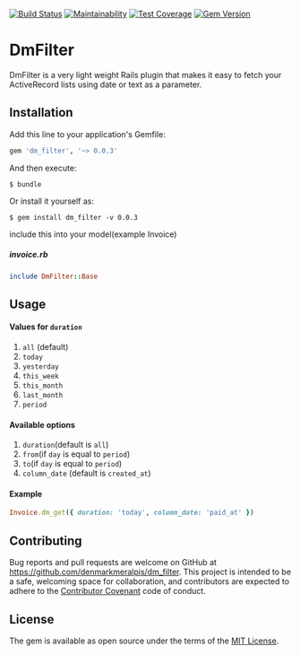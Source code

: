 [![Build Status](https://travis-ci.org/denmarkmeralpis/api_queries.svg?branch=master)](https://travis-ci.org/denmarkmeralpis/api_queries) [![Maintainability](https://api.codeclimate.com/v1/badges/93675db98a1701fb4686/maintainability)](https://codeclimate.com/github/denmarkmeralpis/api_queries/maintainability) [![Test Coverage](https://api.codeclimate.com/v1/badges/93675db98a1701fb4686/test_coverage)](https://codeclimate.com/github/denmarkmeralpis/api_queries/test_coverage) [![Gem Version](https://badge.fury.io/rb/api_queries.svg)](https://badge.fury.io/rb/dm_filter)
# DmFilter

DmFilter is a very light weight Rails plugin that makes it easy to fetch your ActiveRecord lists using date or text as a parameter.

## Installation

Add this line to your application's Gemfile:

```ruby
gem 'dm_filter', '~> 0.0.3'
```

And then execute:

    $ bundle

Or install it yourself as:

    $ gem install dm_filter -v 0.0.3

include this into your model(example Invoice)
##### invoice.rb
```ruby
include DmFilter::Base
```

## Usage
#### Values for `duration`
1. `all` (default)
2. `today`
3. `yesterday`
4. `this_week`
5. `this_month`
6. `last_month`
7. `period`

#### Available options
1. `duration`(default is `all`)
2. `from`(if `day` is equal to `period`)
3. `to`(if `day` is equal to `period`)
4. `column_date` (default is `created_at`)

#### Example
```ruby
Invoice.dm_get({ duration: 'today', column_date: 'paid_at' })
```

## Contributing

Bug reports and pull requests are welcome on GitHub at https://github.com/denmarkmeralpis/dm_filter. This project is intended to be a safe, welcoming space for collaboration, and contributors are expected to adhere to the [Contributor Covenant](http://contributor-covenant.org) code of conduct.


## License

The gem is available as open source under the terms of the [MIT License](http://opensource.org/licenses/MIT).
